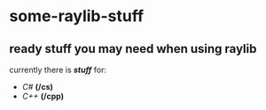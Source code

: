 # some-raylib-stuff
## ready stuff you may need when using raylib
currently there is ***stuff*** for:
- *C#* **(/cs)** 
- *C++* **(/cpp)** 
